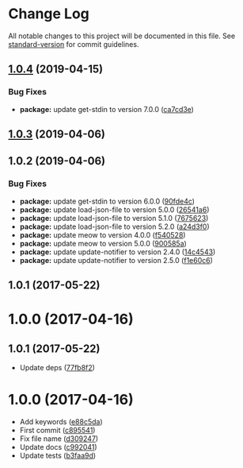 # Change Log

All notable changes to this project will be documented in this file. See [standard-version](https://github.com/conventional-changelog/standard-version) for commit guidelines.

## [1.0.4](https://github.com/kikobeats/fmt-obj-cli/compare/v1.0.3...v1.0.4) (2019-04-15)


### Bug Fixes

* **package:** update get-stdin to version 7.0.0 ([ca7cd3e](https://github.com/kikobeats/fmt-obj-cli/commit/ca7cd3e))



<a name="1.0.3"></a>
## [1.0.3](https://github.com/kikobeats/fmt-obj-cli/compare/v1.0.2...v1.0.3) (2019-04-06)



<a name="1.0.2"></a>
## 1.0.2 (2019-04-06)


### Bug Fixes

* **package:** update get-stdin to version 6.0.0 ([90fde4c](https://github.com/kikobeats/fmt-obj-cli/commit/90fde4c))
* **package:** update load-json-file to version 5.0.0 ([26541a6](https://github.com/kikobeats/fmt-obj-cli/commit/26541a6))
* **package:** update load-json-file to version 5.1.0 ([7675623](https://github.com/kikobeats/fmt-obj-cli/commit/7675623))
* **package:** update load-json-file to version 5.2.0 ([a24d3f0](https://github.com/kikobeats/fmt-obj-cli/commit/a24d3f0))
* **package:** update meow to version 4.0.0 ([f540528](https://github.com/kikobeats/fmt-obj-cli/commit/f540528))
* **package:** update meow to version 5.0.0 ([900585a](https://github.com/kikobeats/fmt-obj-cli/commit/900585a))
* **package:** update update-notifier to version 2.4.0 ([14c4543](https://github.com/kikobeats/fmt-obj-cli/commit/14c4543))
* **package:** update update-notifier to version 2.5.0 ([f1e60c6](https://github.com/kikobeats/fmt-obj-cli/commit/f1e60c6))



<a name="1.0.1"></a>
## 1.0.1 (2017-05-22)



<a name="1.0.0"></a>
# 1.0.0 (2017-04-16)



<a name="1.0.1"></a>
## 1.0.1 (2017-05-22)

* Update deps ([77fb8f2](https://github.com/kikobeats/fmt-obj-cli/commit/77fb8f2))



<a name="1.0.0"></a>
# 1.0.0 (2017-04-16)

* Add keywords ([e88c5da](https://github.com/kikobeats/fmt-obj-cli/commit/e88c5da))
* First commit ([c895541](https://github.com/kikobeats/fmt-obj-cli/commit/c895541))
* Fix file name ([d309247](https://github.com/kikobeats/fmt-obj-cli/commit/d309247))
* Update docs ([c992041](https://github.com/kikobeats/fmt-obj-cli/commit/c992041))
* Update tests ([b3faa9d](https://github.com/kikobeats/fmt-obj-cli/commit/b3faa9d))
